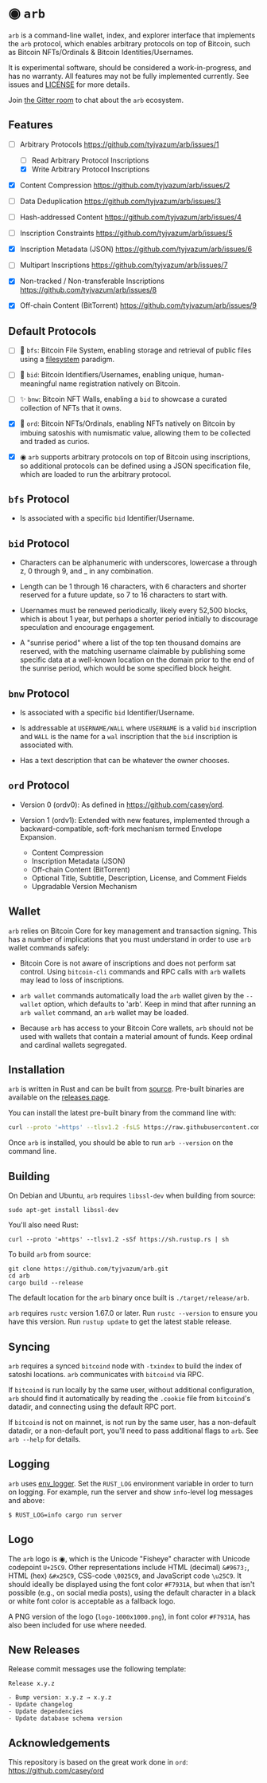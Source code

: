 ◉ `arb`
=====

`arb` is a command-line wallet, index, and explorer interface that
implements the `arb` protocol, which enables arbitrary protocols on top
of Bitcoin, such as Bitcoin NFTs/Ordinals &amp; Bitcoin Identities/Usernames.

It is experimental software, should be considered a work-in-progress, and has
no warranty. All features may not be fully implemented currently. See issues
and [LICENSE](LICENSE) for more details.

Join [the Gitter room](https://app.gitter.im/#/room/#arb-proto:gitter.im) to
chat about the `arb` ecosystem.

Features
------

- [ ] Arbitrary Protocols https://github.com/tyjvazum/arb/issues/1
  - [ ] Read Arbitrary Protocol Inscriptions
  - [x] Write Arbitrary Protocol Inscriptions

- [x] Content Compression https://github.com/tyjvazum/arb/issues/2

- [ ] Data Deduplication https://github.com/tyjvazum/arb/issues/3

- [ ] Hash-addressed Content https://github.com/tyjvazum/arb/issues/4

- [ ] Inscription Constraints https://github.com/tyjvazum/arb/issues/5

- [x] Inscription Metadata (JSON) https://github.com/tyjvazum/arb/issues/6

- [ ] Multipart Inscriptions https://github.com/tyjvazum/arb/issues/7

- [x] Non-tracked / Non-transferable Inscriptions https://github.com/tyjvazum/arb/issues/8

- [x] Off-chain Content (BitTorrent) https://github.com/tyjvazum/arb/issues/9

Default Protocols
------

- [ ] 📁 `bfs`: Bitcoin File System, enabling storage and retrieval of public files using a
  [filesystem](https://en.wikipedia.org/wiki/File_system) paradigm.

- [ ] 🪪 `bid`: Bitcoin Identifiers/Usernames, enabling unique, human-meaningful
  name registration natively on Bitcoin.

- [ ] ✨ `bnw`: Bitcoin NFT Walls, enabling a `bid` to showcase a curated
  collection of NFTs that it owns.

- [X] 💎 `ord`: Bitcoin NFTs/Ordinals, enabling NFTs natively on Bitcoin by imbuing
  satoshis with numismatic value, allowing them to be collected and traded as
  curios.

- [x] ◉ `arb` supports arbitrary protocols on top of Bitcoin using inscriptions, so
additional protocols can be defined using a JSON specification file, which are
loaded to run the arbitrary protocol.

`bfs` Protocol
------

- Is associated with a specific `bid` Identifier/Username.

`bid` Protocol
------

- Characters can be alphanumeric with underscores, lowercase a through z,
  0 through 9, and _ in any combination.

- Length can be 1 through 16 characters, with 6 characters and shorter reserved
  for a future update, so 7 to 16 characters to start with.

- Usernames must be renewed periodically, likely every 52,500 blocks, which is
  about 1 year, but perhaps a shorter period initially to discourage speculation
  and encourage engagement.

- A "sunrise period" where a list of the top ten thousand domains are reserved,
  with the matching username claimable by publishing some specific data at a
  well-known location on the domain prior to the end of the sunrise period,
  which would be some specified block height.

`bnw` Protocol
------

- Is associated with a specific `bid` Identifier/Username.

- Is addressable at `USERNAME/WALL` where `USERNAME` is a valid `bid` inscription and
  `WALL` is the name for a `wal` inscription that the `bid` inscription is associated with.

- Has a text description that can be whatever the owner chooses.

`ord` Protocol
------

- Version 0 (ordv0): As defined in https://github.com/casey/ord.
  
- Version 1 (ordv1): Extended with new features, implemented through a backward-compatible,
  soft-fork mechanism termed Envelope Expansion.
    - Content Compression
    - Inscription Metadata (JSON)
    - Off-chain Content (BitTorrent)
    - Optional Title, Subtitle, Description, License, and Comment Fields
    - Upgradable Version Mechanism

Wallet
------

`arb` relies on Bitcoin Core for key management and transaction signing.
This has a number of implications that you must understand in order to use
`arb` wallet commands safely:

- Bitcoin Core is not aware of inscriptions and does not perform sat
  control. Using `bitcoin-cli` commands and RPC calls with `arb` wallets may
  lead to loss of inscriptions.

- `arb wallet` commands automatically load the `arb` wallet given by the
  `--wallet` option, which defaults to 'arb'. Keep in mind that after running
  an `arb wallet` command, an `arb` wallet may be loaded.

- Because `arb` has access to your Bitcoin Core wallets, `arb` should not be
  used with wallets that contain a material amount of funds. Keep ordinal and
  cardinal wallets segregated.

Installation
------------

`arb` is written in Rust and can be built from
[source](https://github.com/tyjvazum/arb). Pre-built binaries are available on the
[releases page](https://github.com/tyjvazum/arb/releases).

You can install the latest pre-built binary from the command line with:

```sh
curl --proto '=https' --tlsv1.2 -fsLS https://raw.githubusercontent.com/tyjvazum/arb/master/install.sh | bash -s
```

Once `arb` is installed, you should be able to run `arb --version` on the
command line.

Building
--------

On Debian and Ubuntu, `arb` requires `libssl-dev` when building from source:

```
sudo apt-get install libssl-dev
```

You'll also need Rust:

```
curl --proto '=https' --tlsv1.2 -sSf https://sh.rustup.rs | sh
```

To build `arb` from source:

```
git clone https://github.com/tyjvazum/arb.git
cd arb
cargo build --release
```

The default location for the `arb` binary once built is `./target/release/arb`.

`arb` requires `rustc` version 1.67.0 or later. Run `rustc --version` to ensure you have this 
version. Run `rustup update` to get the latest stable release.

Syncing
-------

`arb` requires a synced `bitcoind` node with `-txindex` to build the index of
satoshi locations. `arb` communicates with `bitcoind` via RPC.

If `bitcoind` is run locally by the same user, without additional
configuration, `arb` should find it automatically by reading the `.cookie` file
from `bitcoind`'s datadir, and connecting using the default RPC port.

If `bitcoind` is not on mainnet, is not run by the same user, has a non-default
datadir, or a non-default port, you'll need to pass additional flags to `arb`.
See `arb --help` for details.

Logging
--------

`arb` uses [env_logger](https://docs.rs/env_logger/latest/env_logger/). Set the
`RUST_LOG` environment variable in order to turn on logging. For example, run
the server and show `info`-level log messages and above:

```
$ RUST_LOG=info cargo run server
```

Logo
------

The `arb` logo is ◉, which is the Unicode "Fisheye" character with Unicode
codepoint `U+25C9`. Other representations include HTML (decimal) `&#9673;`, HTML (hex) `&#x25C9`,
CSS-code `\0025C9`, and JavaScript code `\u25C9`. It should ideally be displayed using the font
color `#F7931A`, but when that isn't possible (e.g., on social media posts), using the default
character in a black or white font color is acceptable as a fallback logo.

A PNG version of the logo (`logo-1000x1000.png`), in font color `#F7931A`, has also been included
for use where needed.

New Releases
------------

Release commit messages use the following template:

```
Release x.y.z

- Bump version: x.y.z → x.y.z
- Update changelog
- Update dependencies
- Update database schema version
```

Acknowledgements
------------

This repository is based on the great work done in `ord`: https://github.com/casey/ord
